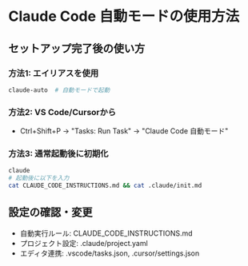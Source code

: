 # Claude Code 自動モードの使用方法

## セットアップ完了後の使い方

### 方法1: エイリアスを使用
```bash
claude-auto  # 自動モードで起動
```

### 方法2: VS Code/Cursorから
- Ctrl+Shift+P → "Tasks: Run Task" → "Claude Code 自動モード"

### 方法3: 通常起動後に初期化
```bash
claude
# 起動後に以下を入力
cat CLAUDE_CODE_INSTRUCTIONS.md && cat .claude/init.md
```

## 設定の確認・変更
- 自動実行ルール: CLAUDE_CODE_INSTRUCTIONS.md
- プロジェクト設定: .claude/project.yaml
- エディタ連携: .vscode/tasks.json, .cursor/settings.json